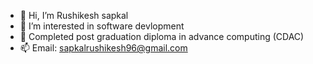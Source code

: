 - 👋 Hi, I’m Rushikesh sapkal
- 👀 I’m interested in software devlopment
- 🌱 Completed post graduation diploma in advance computing (CDAC)
- 📫 Email: sapkalrushikesh96@gmail.com 

<!---
Rushikeshs96/Rushikeshs96 is a ✨ special ✨ repository because its `README.md` (this file) appears on your GitHub profile.
You can click the Preview link to take a look at your changes.
--->
